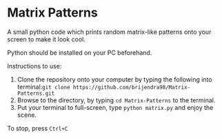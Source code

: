 # Matrix Patterns
A small python code which prints random matrix-like patterns onto your screen to make it look cool.


Python should be installed on your PC beforehand.


Instructions to use:</br>
1. Clone the repository onto your computer by typing the following into terminal:`git clone https://github.com/brijendra98/Matrix-Patterns.git`  </br>
2. Browse to the directory, by typing `cd Matrix-Patterns` to the terminal. </br>
3. Put your terminal to full-screen, type `python matrix.py` and enjoy the scene.


To stop, press `Ctrl+C`
